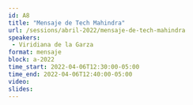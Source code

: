 ```yaml
---
id: A8
title: "Mensaje de Tech Mahindra"
url: /sessions/abril-2022/mensaje-de-tech-mahindra
speakers:
 - Viridiana de la Garza
format: mensaje
block: a-2022
time_start: 2022-04-06T12:30:00-05:00
time_end: 2022-04-06T12:40:00-05:00
video:
slides:
---
```

